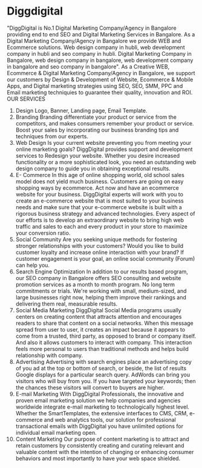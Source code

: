 # Diggdigital
"DiggDigital is No.1 Digital Marketing Company/Agency in Bangalore providing end to end SEO and Digital Marketing Services in Bangalore. As a Digital Marketing Company/Agency in Bangalore we provide WEB and Ecommerce solutions. Web design company in hubli, web development company in hubli and seo company in hubli. Digital Marketing Company in Bangalore, web design company in bangalore, web development company in bangalore and seo company in bangalore".
As a Creative WEB, Ecommerce &amp; Digital Marketing Company/Agency in Bangalore, we support our customers by Design &amp; Development of Website, Ecommerce &amp; Mobile Apps, and Digital marketing strategies using SEO, SEO, SMM, PPC and Email marketing techniquies to guarantee their quality, innovation and ROI. 
OUR SERVICES
1. Design Logo, Banner, Landing page, Email Template.
2. Branding Branding differentiate your product or service from the competitors, and makes consumers remember your product or service. Boost your sales by incorporating our business branding tips and techniques from our experts.
3. Web Design Is your current website preventing you from meeting your online marketing goals? DiggDigital provides support and development services to Redesign your website. Whether you desire increased functionality or a more sophisticated look, you need an outstanding web design company to guide you in obtaining exceptional results. 
4. E- Commerce In this age of online shopping world, old school sales model does not yield much business. Customers are going on easy shopping ways by ecommerce. Act now and have an ecommerce website for your business. DiggDigital experts will work with you to create an e-commerce website that is most suited to your business needs and make sure that your e-commerce website is built with a rigorous business strategy and advanced technologies. Every aspect of our efforts is to develop an extraordinary website to bring high web traffic and sales to each and every product in your store to maximize your conversion ratio.
5. Social Community Are you seeking unique methods for fostering stronger relationships with your customers? Would you like to build customer loyalty and increase online interaction with your brand? If customer engagement is your goal, an online social community (Forum) can help you. 
6. Search Engine Optimization In addition to our results based program, our SEO company in Bangalore offers SEO consulting and website promotion services as a month to month program. No long term commitments or trials. We're working with small, medium-sized, and large businesses right now, helping them improve their rankings and delivering them real, measurable results.
7. Social Media Marketing DiggDigital Social Media programs usually centers on creating content that attracts attention and encourages readers to share that content on a social networks. When this message spread from user to user, it creates an impact because it appears to come from a trusted, third party, as opposed to brand or company itself. And also it allows customers to interact with company. This interaction feels more personal to users than traditional methods and helps build relationship with company.
8. Advertising Advertising with search engines place an advertising copy of you ad at the top or bottom of search, or beside, the list of results Google displays for a particular search query. AdWords can bring you visitors who will buy from you. If you have targeted your keywords; then the chances these visitors will convert to buyers are higher.
9. E-mail Marketing With DiggDigital Professionals, the innovative and proven email marketing solution we help companies and agencies worldwide integrate e-mail marketing to technologically highest level. Whether the SmartTemplates, the extensive interfaces to CMS, CRM, e-commerce and web analytics tools, our solution for professional transactional emails with DiggDigital you have unlimited options for individual email marketing open.
10. Content Marketing Our purpose of content marketing is to attract and retain customers by consistently creating and curating relevant and valuable content with the intention of changing or enhancing consumer behaviors and most importantly to have your web space shielded.
